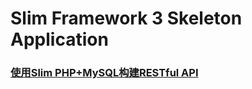 # Slim Framework 3 Skeleton Application
### [使用Slim PHP+MySQL构建RESTful API](https://www.thatyou.cn/%E4%BD%BF%E7%94%A8slim-php-mysql%E6%9E%84%E5%BB%BArestful-api)